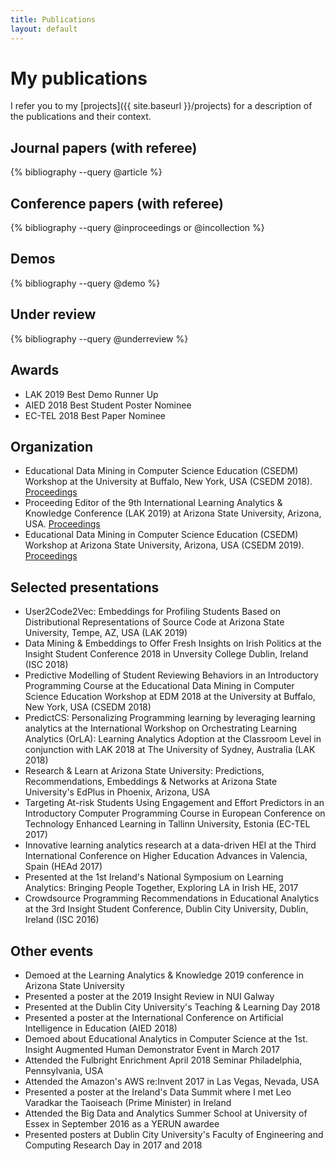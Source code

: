 ```yaml
---
title: Publications
layout: default
---
```


# My publications
I refer you to my [projects]({{ site.baseurl }}/projects) for a description of the publications and their context.

## Journal papers (with referee)
{% bibliography --query @article %}

## Conference papers (with referee)
{% bibliography --query @inproceedings or @incollection %}

## Demos
{% bibliography --query @demo %}

## Under review
{% bibliography --query @underreview %}

## Awards
* LAK 2019 Best Demo Runner Up
* AIED 2018 Best Student Poster Nominee
* EC-TEL 2018 Best Paper Nominee

## Organization
* Educational Data Mining in Computer Science Education (CSEDM) Workshop at the University at Buffalo, New York, USA (CSEDM 2018). [Proceedings][csedm]
* Proceeding Editor of the 9th International Learning Analytics & Knowledge Conference (LAK 2019) at Arizona State University, Arizona, USA. [Proceedings](https://dl.acm.org/citation.cfm?id=3303772)
* Educational Data Mining in Computer Science Education (CSEDM) Workshop at Arizona State University, Arizona, USA (CSEDM 2019). [Proceedings][csedm2]

## Selected presentations
* User2Code2Vec: Embeddings for Profiling Students Based on Distributional Representations of Source Code at Arizona State University, Tempe, AZ, USA (LAK 2019)
* Data Mining & Embeddings to Offer Fresh Insights on Irish Politics at the Insight Student Conference 2018 in Unversity College Dublin, Ireland (ISC 2018)
* Predictive Modelling of Student Reviewing Behaviors in an Introductory Programming Course at the Educational Data Mining in Computer Science Education Workshop at EDM 2018 at the University at Buffalo, New York, USA (CSEDM 2018)
* PredictCS: Personalizing Programming learning by leveraging learning analytics at the International Workshop on Orchestrating Learning Analytics (OrLA): Learning Analytics Adoption at the Classroom Level in conjunction with LAK 2018 at The University of Sydney, Australia (LAK 2018)
* Research & Learn at Arizona State University: Predictions, Recommendations, Embeddings & Networks at Arizona State University's EdPlus in Phoenix, Arizona, USA
* Targeting At-risk Students Using Engagement and Effort Predictors in an Introductory Computer Programming Course in European Conference on Technology Enhanced Learning in Tallinn University, Estonia (EC-TEL 2017)
* Innovative learning analytics research at a data-driven HEI at the Third International Conference on Higher Education Advances in Valencia, Spain (HEAd 2017)
* Presented at the 1st Ireland's National Symposium on Learning Analytics: Bringing People Together, Exploring LA in Irish HE, 2017
* Crowdsource Programming Recommendations in Educational Analytics at the 3rd Insight Student Conference, Dublin City University, Dublin, Ireland (ISC 2016)

## Other events
* Demoed at the Learning Analytics & Knowledge 2019 conference in Arizona State University
* Presented a poster at the 2019 Insight Review in NUI Galway
* Presented at the Dublin City University's Teaching & Learning Day 2018
* Presented a poster at the International Conference on Artificial Intelligence in Education (AIED 2018)
* Demoed about Educational Analytics in Computer Science at the 1st. Insight Augmented Human Demonstrator Event in March 2017
* Attended the Fulbright Enrichment April 2018 Seminar Philadelphia, Pennsylvania, USA
* Attended the Amazon's AWS re:Invent 2017 in Las Vegas, Nevada, USA
* Presented a poster at the Ireland's Data Summit where I met Leo Varadkar the Taoiseach (Prime Minister) in Ireland
* Attended the Big Data and Analytics Summer School at University of Essex in September 2016 as a YERUN awardee
* Presented posters at Dublin City University's Faculty of Engineering and Computing Research Day in 2017 and 2018

[csedm]: https://sites.google.com/asu.edu/csedm-ws-edm-2018
[csedm2]: https://sites.google.com/asu.edu/csedm-ws-lak-2019
